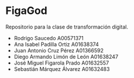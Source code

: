 # FigaGod
Repositorio para la clase de transformación digital.
- Rodrigo Saucedo A00571371
- Ana Isabel Padilla Ortiz A01638374
- Juan Antonio Cruz Pérez A01366592
- Diego Armando Limón de León A01638247
- José Miguel Figarola Prado A01632557
- Sebastián Márquez Álvarez A01632483
